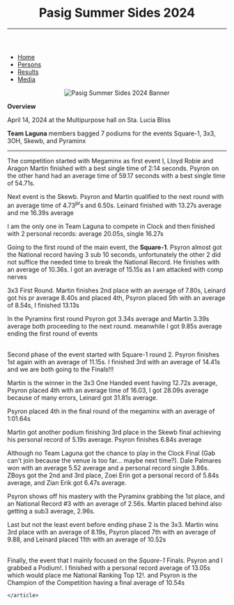 <!DOCTYPE html>
<html lang="en">
<head>
    <meta charset="UTF-8">
    <meta name="viewport" content="width=device-width, initial-scale=1.0">
    <title>My Blog</title>
    <!-- Bootstrap CSS -->
    <link href="https://cdn.jsdelivr.net/npm/bootstrap@5.3.0-alpha1/dist/css/bootstrap.min.css" rel="stylesheet" integrity="sha384-L0i5I4sHYMG9cPmAfPzzBiViT5zPjN3biFxGKAQfYJp9xMMDnx6odTWt8tvEZnp/" crossorigin="anonymous">
    <!-- Custom CSS -->
    <link rel="stylesheet" href="styles.css">
</head>
<body>
  <header>
    <div>
      <h1>Pasig Summer Sides 2024</h1>
      <hr>
    </div>
  </header>

  <nav>
    <div class="navbar">
      <ul>
        <li><a href="#Home">Home</a></li>
        <li><a href="">Persons</a></li>
        <li><a href="">Results</a></li>
        <li><a href="">Media</a></li>
      </ul>
    </div>
  </nav>

  <div class="MainContent" id="Home">
    <center>
      <img src="pss2024.jpg" alt="Pasig Summer Sides 2024 Banner" class="img-fluid" id="pssbanner">
    </center>
    <article class="Overview">
      <p><b>Overview</b></p>
      <p>April 14, 2024 at the Multipurpose hall on Sta. Lucia Bliss</p>
      <p> <b> Team Laguna </b> members bagged 7 podiums for the events Square-1, 3x3, 3OH, Skewb, and Pyraminx</p>
      <hr color="bundle">
    </article>
    <article class="homeArticle">
      <p>The competition started with Megaminx as first event I, Lloyd Robie and Aragon Martin finished with a best single time of 2:14 seconds. Psyron on the other hand had an average time of 59.17 seconds with a best single time of 54.71s.</p>
      <p>Next event is the Skewb. Psyron and Martin qualified to the next round with an average time of 4.73<sup>pr</sup>s and 6.50s. Leinard finished with 13.27s average and me 16.39s average </p>
      <p>I am the only one in Team Laguna to compete in Clock and then finished with 2 personal records: average 20.05s, single 16.27s </p>
      <p>Going to the first round of the main event, the <b>Square-1</b>. Psyron almost got the National record having 3 sub 10 seconds, unfortunately the other 2 did not suffice the needed time to break the National Record. He finishes with an average of 10.36s. I got an average of 15.15s as I am attacked with comp nerves</p>
      <p>3x3 First Round. Martin finishes 2nd place with an average of 7.80s, Leinard got his pr average 8.40s and placed 4th, Psyron placed 5th with an average of 8.54s, I finished 13.13s</p>
      <p>In the Pyraminx first round Psyron got 3.34s average and Martin 3.39s average both proceeding to the next round. meanwhile I got 9.85s average ending the first round of events <br></p>
      <p><br>Second phase of the event started with Square-1 round 2. Psyron finishes 1st again with an average of 11.15s. I finished 3rd with an average of 14.41s and we are both going to the Finals!!!</p>
      <p>Martin is the winner in the 3x3 One Handed event having 12.72s average, Psyron placed 4th with an average time of 16.03, I got 28.09s average because of many errors, Leinard got 31.81s average.</p>
      <p>Psyron placed 4th in the final round of the megaminx with an average of 1:01.64s</p>
      <p>Martin got another podium finishing 3rd place in the Skewb final achieving his personal record of 5.19s average. Psyron finishes 6.84s average </p>
      <p>Although no Team Laguna got the chance to play in the Clock Final (Gab can't join because the venue is too far... maybe next time?). Dale Palmares won with an average 5.52 average and a personal record single 3.86s. ZBoys got the 2nd and 3rd place, Zoei Erin got a personal record of 5.84s average, and Zian Erik got 6.47s average.</p>
      <p>Psyron shows off his mastery with the Pyraminx grabbing the 1st place, and an National Record #3 with an average of 2.56s. Martin placed behind also getting a sub3 average, 2.96s.</p>
      <p>Last but not the least event before ending phase 2 is the 3x3. Martin wins 3rd place with an average of 8.19s, Psyron placed 7th with an average of 9.88, and Leinard placed 11th with an average of 10.52s</p>
      <p><br> Finally, the event that I mainly focused on the <em>Square-1</em> Finals. Psyron and I grabbed a Podium!. I finished with a personal record average of 13.05s which would place me National Ranking Top 12!. and Psyron is the Champion of the Competition having a final average of 10.54s</p>
      
    </article>
  </div>
</body>
</html>

